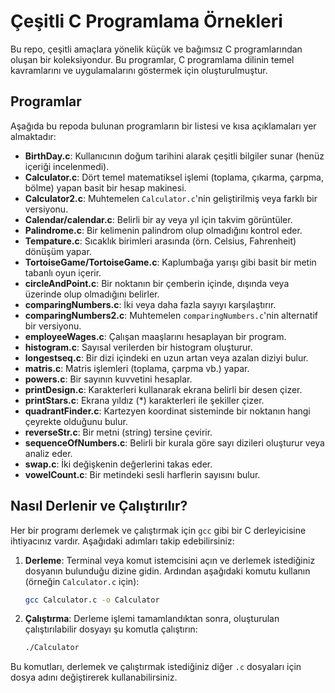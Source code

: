 # Çeşitli C Programlama Örnekleri

Bu repo, çeşitli amaçlara yönelik küçük ve bağımsız C programlarından oluşan bir koleksiyondur. Bu programlar, C programlama dilinin temel kavramlarını ve uygulamalarını göstermek için oluşturulmuştur.

## Programlar

Aşağıda bu repoda bulunan programların bir listesi ve kısa açıklamaları yer almaktadır:

*   **BirthDay.c**: Kullanıcının doğum tarihini alarak çeşitli bilgiler sunar (henüz içeriği incelenmedi).
*   **Calculator.c**: Dört temel matematiksel işlemi (toplama, çıkarma, çarpma, bölme) yapan basit bir hesap makinesi.
*   **Calculator2.c**: Muhtemelen `Calculator.c`'nin geliştirilmiş veya farklı bir versiyonu.
*   **Calendar/calendar.c**: Belirli bir ay veya yıl için takvim görüntüler.
*   **Palindrome.c**: Bir kelimenin palindrom olup olmadığını kontrol eder.
*   **Tempature.c**: Sıcaklık birimleri arasında (örn. Celsius, Fahrenheit) dönüşüm yapar.
*   **TortoiseGame/TortoiseGame.c**: Kaplumbağa yarışı gibi basit bir metin tabanlı oyun içerir.
*   **circleAndPoint.c**: Bir noktanın bir çemberin içinde, dışında veya üzerinde olup olmadığını belirler.
*   **comparingNumbers.c**: İki veya daha fazla sayıyı karşılaştırır.
*   **comparingNumbers2.c**: Muhtemelen `comparingNumbers.c`'nin alternatif bir versiyonu.
*   **employeeWages.c**: Çalışan maaşlarını hesaplayan bir program.
*   **histogram.c**: Sayısal verilerden bir histogram oluşturur.
*   **longestseq.c**: Bir dizi içindeki en uzun artan veya azalan diziyi bulur.
*   **matris.c**: Matris işlemleri (toplama, çarpma vb.) yapar.
*   **powers.c**: Bir sayının kuvvetini hesaplar.
*   **printDesign.c**: Karakterleri kullanarak ekrana belirli bir desen çizer.
*   **printStars.c**: Ekrana yıldız (*) karakterleri ile şekiller çizer.
*   **quadrantFinder.c**: Kartezyen koordinat sisteminde bir noktanın hangi çeyrekte olduğunu bulur.
*   **reverseStr.c**: Bir metni (string) tersine çevirir.
*   **sequenceOfNumbers.c**: Belirli bir kurala göre sayı dizileri oluşturur veya analiz eder.
*   **swap.c**: İki değişkenin değerlerini takas eder.
*   **vowelCount.c**: Bir metindeki sesli harflerin sayısını bulur.

## Nasıl Derlenir ve Çalıştırılır?

Her bir programı derlemek ve çalıştırmak için `gcc` gibi bir C derleyicisine ihtiyacınız vardır. Aşağıdaki adımları takip edebilirsiniz:

1.  **Derleme**: Terminal veya komut istemcisini açın ve derlemek istediğiniz dosyanın bulunduğu dizine gidin. Ardından aşağıdaki komutu kullanın (örneğin `Calculator.c` için):
    ```bash
    gcc Calculator.c -o Calculator
    ```
2.  **Çalıştırma**: Derleme işlemi tamamlandıktan sonra, oluşturulan çalıştırılabilir dosyayı şu komutla çalıştırın:
    ```bash
    ./Calculator
    ```

Bu komutları, derlemek ve çalıştırmak istediğiniz diğer `.c` dosyaları için dosya adını değiştirerek kullanabilirsiniz.
